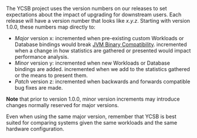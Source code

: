The YCSB project uses the version numbers on our releases to set expectations about the impact of upgrading for downstream users. Each release will have a version number that looks like _x.y.z_. Starting with version 1.0.0, these numbers map directly to:

* _Major_ version x: incremented when pre-existing custom Workloads or Database bindings would break [JVM Binary Compatibility](http://docs.oracle.com/javase/specs/jls/se7/html/jls-13.html). incremented when a change in how statistics are gathered or presented would impact performance analysis.
* _Minor_ version y: incremented when new Workloads or Database bindings are added. incremented when we add to the statistics gathered or the means to present them.
* _Patch_ version z: incremented when backwards and forwards compatible bug fixes are made.

**Note** that prior to version 1.0.0, minor version increments may introduce changes normally reserved for major versions.

Even when using the same major version, remember that YCSB is best suited for comparing systems given the same workloads and the same hardware configuration.